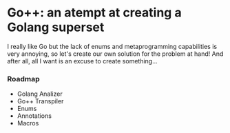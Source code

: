 # Go++: an atempt at creating a Golang superset
I really like Go but the lack of enums and metaprogramming capabilities is very annoying, so let's create our own solution for the problem at hand!
And after all, all I want is an excuse to create something...

### Roadmap
- Golang Analizer
- Go++ Transpiler
- Enums
- Annotations
- Macros